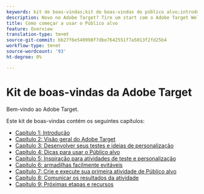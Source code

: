 ```yaml
---
keywords: kit de boas-vindas;kit de boas-vindas do público alvo;introdução;introdução;introdução;introdução;introdução
description: Novo no Adobe Target? Tire um start com o Adobe Target Welcome Kit.
title: Como começar a usar o Público alvo
feature: Overview
translation-type: tm+mt
source-git-commit: bb27f6e540998f7dbe7642551f7a5013f2fd25b4
workflow-type: tm+mt
source-wordcount: '93'
ht-degree: 0%

---
```



# Kit de boas-vindas da Adobe Target

Bem-vindo ao Adobe Target.

Este kit de boas-vindas contém os seguintes capítulos:

* [Capítulo 1: Introdução](/help/c-intro/target-welcome-kit-1.md)
* [Capítulo 2: Visão geral do Adobe Target](/help/c-intro/target-welcome-kit-2.md)
* [Capítulo 3: Desenvolver seus testes e ideias de personalização](/help/c-intro/target-welcome-kit-3.md)
* [Capítulo 4: Dicas para usar o Público alvo](/help/c-intro/target-welcome-kit-4.md)
* [Capítulo 5: Inspiração para atividades de teste e personalização](/help/c-intro/target-welcome-kit-5.md)
* [Capítulo 6: armadilhas facilmente evitáveis](/help/c-intro/target-welcome-kit-6.md)
* [Capítulo 7: Crie e execute sua primeira atividade de Público alvo](/help/c-intro/target-welcome-kit-7.md)
* [Capítulo 8: Comunicar os resultados da atividade](/help/c-intro/target-welcome-kit-8.md)
* [Capítulo 9: Próximas etapas e recursos](/help/c-intro/target-welcome-kit-9.md)
